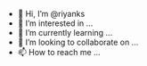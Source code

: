 - 👋 Hi, I’m @riyanks
- 👀 I’m interested in ...
- 🌱 I’m currently learning ...
- 💞️ I’m looking to collaborate on ...
- 📫 How to reach me ...

<!---
riyanks/riyanks is a ✨ special ✨ repository because its `README.md` (this file) appears on your GitHub profile.
You can click the Preview link to take a look at your changes.
--->

